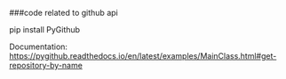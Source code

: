 ###code related to github api

pip install PyGithub

Documentation: https://pygithub.readthedocs.io/en/latest/examples/MainClass.html#get-repository-by-name
